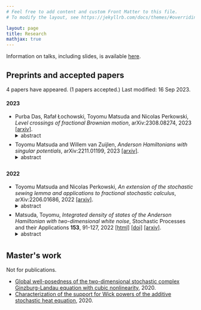 ```yaml
---
# Feel free to add content and custom Front Matter to this file.
# To modify the layout, see https://jekyllrb.com/docs/themes/#overriding-theme-defaults

layout: page
title: Research
mathjax: true
---
```

<script type="text/x-mathjax-config">
  MathJax.Hub.Config({
    extensions: ["tex2jax.js"],
    jax: ["input/TeX", "output/HTML-CSS"],
    tex2jax: {
      inlineMath: [ ['$','$'], ["\\(","\\)"] ],
      displayMath: [ ['$$','$$'], ["\\[","\\]"] ],
      processEscapes: true
    },
    "HTML-CSS": { availableFonts: ["TeX"] }
  });
</script>

Information on talks, including slides, is available [here](https://docs.google.com/spreadsheets/d/1Hq3xC7zkISbYOwTR03Kgfj2qLucA5ffEd2mheP6sg2M/edit#gid=0).

<a href="https://arxiv.org/a/matsuda_t_1.html"><i class="ai ai-arxiv-square ai-2x"></i></a>
<a href="https://orcid.org/0000-0002-2422-0863"><i class="ai ai-orcid-square ai-2x"></i></a>
<a href="https://scholar.google.com/citations?hl=en&user=6YeVU1EAAAAJ&view_op=list_works"><i class="ai ai-google-scholar-square ai-2x"></i></a>



## Preprints and accepted papers 
4 papers have appeared. (1 papers accepted.) Last modified: 16 Sep 2023.
<h4 id="y2023">2023</h4>


<ul>
<li>Purba Das, Rafał Łochowski, Toyomu Matsuda and Nicolas Perkowski, <i>Level crossings of fractional Brownian motion</i>, arXiv:2308.08274, 2023 <a href="https://arxiv.org/abs/2308.08274">[arxiv]</a>.
<details><summary>abstract</summary>Since the classical work of Lévy, it is known that the local time of Brownian motion can be characterized through the limit of level crossings. While subsequent extensions of this characterization have primarily focused on Markovian or martingale settings, this work presents a highly anticipated extension to fractional Brownian motion -- a prominent non-Markovian and non-martingale process. Our result is viewed as a fractional analogue of Chacon et al. (1981). Consequently, it provides a global path-by-path construction of fractional Brownian local time. Due to the absence of conventional probabilistic tools in the fractional setting, our approach utilizes completely different argument with a flavor of the subadditive ergodic theorem, combined with the shifted stochastic sewing lemma recently obtained in Matsuda and Perkowski (22, arXiv:2206.01686). Furthermore, we prove an almost-sure convergence of the $(1/H)$-th variation of fractional Brownian motion with the Hurst parameter $H$, along random partitions defined by level crossings, called Lebesgue partitions. This result raises an interesting conjecture on the limit, which seems to capture non-Markovian nature of fractional Brownian motion.</details></li>
<li>Toyomu Matsuda and Willem van Zuijlen, <i>Anderson Hamiltonians with singular potentials</i>, arXiv:2211.01199, 2023 <a href="https://arxiv.org/abs/2211.01199">[arxiv]</a>.
<details><summary>abstract</summary>We construct random Schrödinger operators, called Anderson Hamiltonians, with Dirichlet and Neumann boundary conditions for a fairly general class of singular random potentials on bounded domains. Furthermore, we construct the integrated density of states of these Anderson Hamiltonians, and we relate the Lifschitz tails (the asymptotics of the left tails of the integrated density of states) to the left tails of the principal eigenvalues.</details></li>
</ul>
<h4 id="y2022">2022</h4>


<ul>
<li>Toyomu Matsuda and Nicolas Perkowski, <i>An extension of the stochastic sewing lemma and applications to fractional stochastic calculus</i>, arXiv:2206.01686, 2022 <a href="https://arxiv.org/abs/2206.01686">[arxiv]</a>.
<details><summary>abstract</summary>We give an extension of Lê's stochastic sewing lemma [Electron. J. Probab. 25: 1 - 55, 2020]. The stochastic sewing lemma proves convergence in Lm of Riemann type sums $\sum_{[s,t] \in \pi} A_{s,t}$ for an adapted two-parameter stochastic process A, under certain conditions on the moments of $A_{s,t}$ and of conditional expectations of $A_{s,t}$ given $\mathcal{F}_s$. Our extension replaces the conditional expectation given $\mathcal{F}_s$ by that given $\mathcal{F}_v$ for $v<s$, and it allows to make use of asymptotic decorrelation properties between $A_{s,t}$ and $\mathcal{F}_v$ by including a singularity in $(s−v)$. We provide three applications for which Lê's stochastic sewing lemma seems to be insufficient.The first is to prove the convergence of Itô or Stratonovich approximations of stochastic integrals along fractional Brownian motions under low regularity assumptions. The second is to obtain new representations of local times of fractional Brownian motions via discretization. The third is to improve a regularity assumption on the diffusion coefficient of a stochastic differential equation driven by a fractional Brownian motion for pathwise uniqueness and strong existence.</details></li>
<li>Matsuda, Toyomu, <i>Integrated density of states of the Anderson Hamiltonian with two-dimensional white noise</i>, Stochastic Processes and their Applications <b>153</b>, 91-127, 2022 <a href="https://www.sciencedirect.com/science/article/pii/S0304414922001727">[html]</a> <a href="http://dx.doi.org/https://doi.org/10.1016/j.spa.2022.07.007">[doi]</a> <a href="https://arxiv.org/abs/2011.09180">[arxiv]</a>.
<details><summary>abstract</summary>We construct the integrated density of states of the Anderson Hamiltonian with two-dimensional white noise by proving the convergence of the Dirichlet eigenvalue counting measures associated with the Anderson Hamiltonians on the boxes. We also determine the logarithmic asymptotics of the left tail of the integrated density of states. Furthermore, we apply our result to a moment explosion of the parabolic Anderson model in the plane.</details></li>
</ul>


## Master's work 
Not for publications.
* [Global well-posedness of the two-dimensional stochastic complex Ginzburg-Landau equation with cubic nonlinearity](https://arxiv.org/abs/2003.01569), 2020.
* [Characterization of the support for Wick powers of the additive stochastic heat equation](https://arxiv.org/abs/2001.11705), 2020.

<style>
summary {
  margin: -0.5em -0.5em 0;
  padding: 0.5em;
}


details[open] summary {
  border-bottom: 1px solid #aaa;
  margin-bottom: 0.5em;
}
</style>